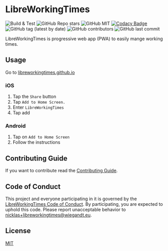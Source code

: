 # LibreWorkingTimes

![Build & Test](https://github.com/Nicklas2751/LibreWorkingTimes/actions/workflows/build.yml/badge.svg) ![GitHub Repo stars](https://img.shields.io/github/stars/Nicklas2751/LibreWorkingTimes?style=social) ![GitHub MIT](https://img.shields.io/github/license/Nicklas2751/LibreWorkingTimes) [![Codacy Badge](https://app.codacy.com/project/badge/Grade/ed1dc163e3694ccdbd3de3ac114281a8)](https://www.codacy.com?utm_source=github.com&amp;utm_medium=referral&amp;utm_content=Nicklas2751/LibreWorkingTimes&amp;utm_campaign=Badge_Grade) ![GitHub tag (latest by date)](https://img.shields.io/github/v/tag/Nicklas2751/LibreWorkingTimes) ![GitHub contributors](https://img.shields.io/github/contributors/Nicklas2751/LibreWorkingTimes) ![GitHub last commit](https://img.shields.io/github/last-commit/Nicklas2751/LibreWorkingTimes)

LibreWorkingTimes is progressive web app (PWA) to easily mange working times.

## Usage

Go to [libreworkingtimes.github.io](https://libreworkingtimes.github.io/)

### iOS

1. Tap the `Share` button
2. Tap `Add to Home Screen.`
3. Enter `LibreWorkingTimes`
4. Tap add

### Android

1. Tap on `Add to Home Screen`
2. Follow the instructions

## Contributing Guide

If you want to contribute read
the [Contributing Guide](https://github.com/Nicklas2751/LibreWorkingTimes/blob/master/CONTRIBUTING.md).

## Code of Conduct

This project and everyone participating in it is governed by the
[LibreWorkingTimes Code of Conduct](https://github.com/Nicklas2751/LibreWorkingTimes/blob/master/CODE_OF_CONDUCT.md).
By participating, you are expected to uphold this code. Please report unacceptable behavior
to <nicklas+libreworkingtimes@wiegandt.eu>.

## License

[MIT](https://github.com/Nicklas2751/LibreWorkingTimes/blob/master/LICENSE)